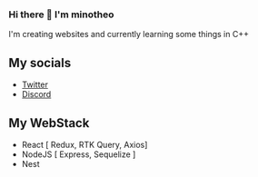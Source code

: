 ### Hi there 👋 I'm minotheo

I'm creating websites and currently learning some things in C++

## My socials 

- [Twitter](https://twitter.com/minotheo)
- [Discord](https://discord.com/invite/mdwVmbU)

## My WebStack
- React [ Redux, RTK Query, Axios]
- NodeJS [ Express, Sequelize ] 
- Nest 
<!--
**minotheo/minotheo** is a ✨ _special_ ✨ repository because its `README.md` (this file) appears on your GitHub profile.

Here are some ideas to get you started:

- 🔭 I’m currently working on ...
- 🌱 I’m currently learning ...
- 👯 I’m looking to collaborate on ...
- 🤔 I’m looking for help with ...
- 💬 Ask me about ...
- 📫 How to reach me: ...
- 😄 Pronouns: ...
- ⚡ Fun fact: ...
-->
